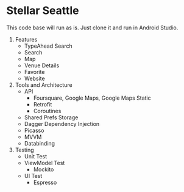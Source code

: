 # Stellar Seattle

This code base will run as is. Just clone it and run in Android Studio.

1. Features
	* TypeAhead Search
	* Search
	* Map
	* Venue Details
	* Favorite
	* Website
2. Tools and Architecture
	* API
		* Foursquare, Google Maps, Google Maps Static
		* Retrofit
		* Coroutines
	* Shared Prefs Storage
	* Dagger Dependency Injection	
	* Picasso	
	* MVVM
	* Databinding
3. Testing
	* Unit Test
	* ViewModel Test
		* Mockito
	* UI Test
		* Espresso

